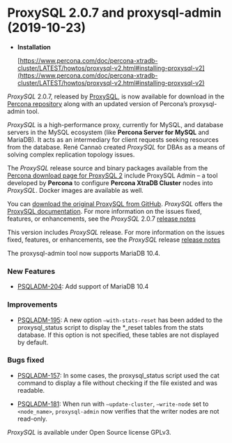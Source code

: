 # ProxySQL 2.0.7 and proxysql-admin (2019-10-23)

* **Installation**

    [https://www.percona.com/doc/percona-xtradb-cluster/LATEST/howtos/proxysql-v2.html#installing-proxysql-v2](https://www.percona.com/doc/percona-xtradb-cluster/LATEST/howtos/proxysql-v2.html#installing-proxysql-v2)

*ProxySQL* 2.0.7, released by [ProxySQL](https://www.proxysql.com/), is now available for download in the [Percona repository](https://www.percona.com/software/percona-software-repositories-for-mysql) along with an updated version of Percona’s proxysql-admin tool.

*ProxySQL* is a high-performance proxy, currently for MySQL, and database servers in the MySQL ecosystem (like **Percona Server for MySQL** and MariaDB). It acts as an intermediary for client requests seeking resources from the database. René Cannaò created *ProxySQL* for DBAs as a means of solving complex replication topology issues.

The *ProxySQL* release source and binary packages available from the [Percona download page for ProxySQL 2](https://www.percona.com/downloads/proxysql2/) include ProxySQL Admin – a tool developed by
**Percona** to configure **Percona XtraDB Cluster** nodes into *ProxySQL*. Docker images are available as well.

You can [download the original ProxySQL from
GitHub](https://github.com/sysown/proxysql/releases). *ProxySQL* offers the [ProxySQL documentation](https://proxysql.com/documentation/). For more information on the issues fixed, features, or enhancements, see the *ProxySQL* 2.0.7 [release notes](https://github.com/sysown/proxysql/releases/tag/v2.0.17)

This version includes *ProxySQL* release. For more information on the issues fixed, features, or enhancements, see the *ProxySQL* release [release notes](https://github.com/sysown/proxysql/releases/tag/v2.0.17)

The proxysql-admin tool now supports MariaDB 10.4.

### New Features

* [PSQLADM-204](https://jira.percona.com/browse/PSQLADM-204): Add support of MariaDB 10.4

### Improvements

* [PSQLADM-195](https://jira.percona.com/browse/PSQLADM-195): A new option `–with-stats-reset` has been added to the proxysql_status script to display the \*_reset tables from the stats database. If this option is not specified, these tables are not displayed by default.

### Bugs fixed

* [PSQLADM-157](https://jira.percona.com/browse/PSQLADM-157): In some cases, the proxysql_status script used the cat command to display a file without checking if the file existed and was readable.

* [PSQLADM-181](https://jira.percona.com/browse/PSQLADM-181): When run with `–update-cluster`, `–write-node` set to `<node_name>`, `proxysql-admin` now verifies that the writer nodes are not read-only.

*ProxySQL* is available under Open Source license GPLv3.
